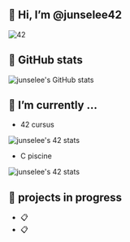 

👋 Hi, I’m @junselee42
--------
  ![42](https://badgen.net/badge/Born2Code/junselee/blue?cache=86400&icon=https://meta.intra.42.fr/assets/42_logo-7dfc9110a5319a308863b96bda33cea995046d1731cebb735e41b16255106c12.svg)

🌱 GitHub stats
--------

![junselee's GitHub stats](https://github-readme-stats.vercel.app/api?username=junselee42&theme=tokyonight&show_icons=true&count_private=true)

🌱 I’m currently ...
-------

-  42 cursus

![junselee's 42 stats](https://badge42.herokuapp.com/api/stats/junselee?privacyEmail=true)


- C piscine 

![junselee's 42 stats](https://badge42.herokuapp.com/api/stats/junselee?cursus=C%20Piscine)

🌱 projects in progress
--------
  - 📋
  - 📋

<!---
junselee42/junselee42 is a ✨ special ✨ repository because its `README.md` (this file) appears on your GitHub profile.
You can click the Preview link to take a look at your changes.
--->

